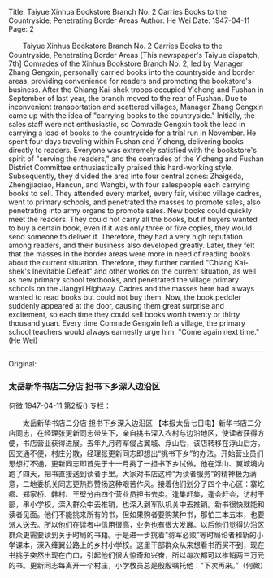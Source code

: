 Title: Taiyue Xinhua Bookstore Branch No. 2 Carries Books to the Countryside, Penetrating Border Areas
Author: He Wei
Date: 1947-04-11
Page: 2

　　Taiyue Xinhua Bookstore Branch No. 2
    Carries Books to the Countryside, Penetrating Border Areas
    [This newspaper's Taiyue dispatch, 7th] Comrades of the Xinhua Bookstore Branch No. 2, led by Manager Zhang Gengxin, personally carried books into the countryside and border areas, providing convenience for readers and promoting the bookstore's business. After the Chiang Kai-shek troops occupied Yicheng and Fushan in September of last year, the branch moved to the rear of Fushan. Due to inconvenient transportation and scattered villages, Manager Zhang Gengxin came up with the idea of "carrying books to the countryside." Initially, the sales staff were not enthusiastic, so Comrade Gengxin took the lead in carrying a load of books to the countryside for a trial run in November. He spent four days traveling within Fushan and Yicheng, delivering books directly to readers. Everyone was extremely satisfied with the bookstore's spirit of "serving the readers," and the comrades of the Yicheng and Fushan District Committee enthusiastically praised this hard-working style. Subsequently, they divided the area into four central zones: Zhaigeda, Zhengjiaqiao, Hancun, and Wangbi, with four salespeople each carrying books to sell. They attended every market, every fair, visited village cadres, went to primary schools, and penetrated the masses to promote sales, also penetrating into army organs to promote sales. New books could quickly meet the readers. They could not carry all the books, but if buyers wanted to buy a certain book, even if it was only three or five copies, they would send someone to deliver it. Therefore, they had a very high reputation among readers, and their business also developed greatly. Later, they felt that the masses in the border areas were more in need of reading books about the current situation. Therefore, they further carried "Chiang Kai-shek's Inevitable Defeat" and other works on the current situation, as well as new primary school textbooks, and penetrated the village primary schools on the Jiangyi Highway. Cadres and the masses here had always wanted to read books but could not buy them. Now, the book peddler suddenly appeared at the door, causing them great surprise and excitement, so each time they could sell books worth twenty or thirty thousand yuan. Every time Comrade Gengxin left a village, the primary school teachers would always earnestly urge him: "Come again next time." (He Wei)



<hr /> 

Original: 


### 太岳新华书店二分店  担书下乡深入边沿区
何微
1947-04-11
第2版()
专栏：

　　太岳新华书店二分店
    担书下乡深入边沿区
    【本报太岳七日电】新华书店二分店同志，在经理张更新同志带头下，亲自挑书深入农村与边沿地区，使读者获得方便，书店营业获得进展。去年九月蒋军侵占翼城、浮山后，该店转移在浮山后方。因交通不便，村庄分散，经理张更新同志即想出“挑书下乡”的办法。开始营业员们思想打不通，更新同志即首先于十一月挑了一担书下乡试做。他在浮山、翼城境内跑了四天，把书直接送到读者手里。大家对书店这种“为读者服务”的精神极为满意，二地委机关同志更热烈赞扬这种艰苦作风。接着他们划分了四个中心区：寨圪瘩、郑家桥、韩村、王壁分由四个营业员担书去卖。逢集赶集，逢会赶会，访村干部，串小学校，深入群众中去推销，也深入到军队机关中去推销。新书很快就能和读者见面。他们不能挑来所有的书，但如果购者要购某种书，那怕三本五本，也要派人送去。所以他们在读者中信用很高，业务也有很大发展。以后他们觉得边沿区群众更需要读到关于时局的书籍。于是进一步挑着“蒋军必败”等时局论者和新的小学课本，深入绛翼公路上的乡村小学校。这里干部群众从来想看书而买不到，现在书挑子突然出现在门口，引起他们很大惊奇和兴奋，所以每次都可以推销两三万元的书。更新同志每离开一个村庄，小学教员总是殷殷嘱托他：“下次再来。”（何微）

